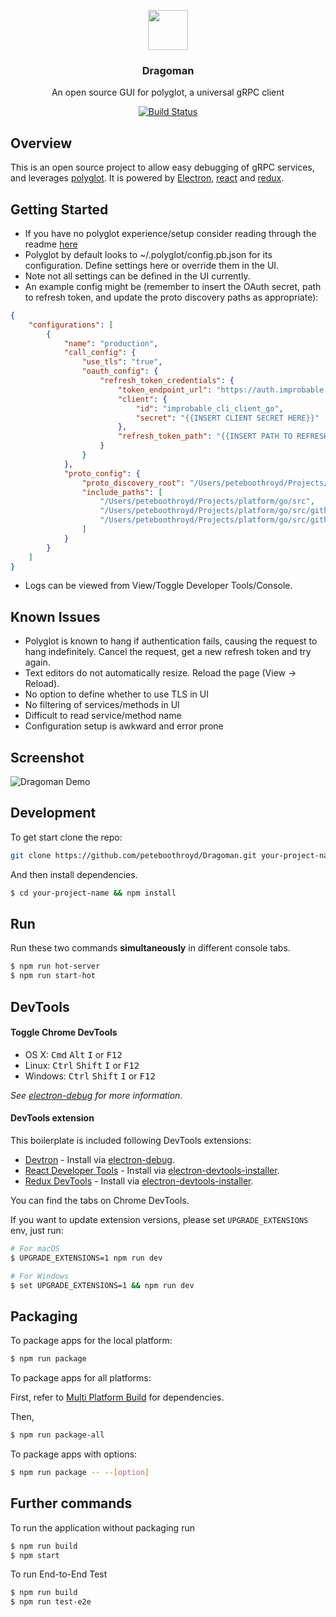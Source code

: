 <p align="center">
<img src="https://raw.githubusercontent.com/peteboothroyd/Dragoman/master/resources/dragoman-logo.png" height="64">
<h3 align="center">Dragoman</h3>
<p align="center">An open source GUI for polyglot, a universal gRPC client<p>
<p align="center"><a href="https://travis-ci.org/peteboothroyd/Dragoman.svg?branch=master"><img src="https://travis-ci.org/peteboothroyd/Dragoman.svg?branch=master" alt="Build Status"></a></p>
</p>

## Overview
This is an open source project to allow easy debugging of gRPC services, and leverages [polyglot](https://github.com/grpc-ecosystem/polyglot). It is powered by [Electron](https://electron.atom.io/), [react](https://facebook.github.io/react/) and [redux](http://redux.js.org/).

## Getting Started
- If you have no polyglot experience/setup consider reading through the readme [here](https://github.com/grpc-ecosystem/polyglot)
- Polyglot by default looks to ~/.polyglot/config.pb.json for its configuration. Define settings here or override them in the UI.
- Note not all settings can be defined in the UI currently.
- An example config might be (remember to insert the OAuth secret, path to refresh token, and update the proto discovery paths as appropriate): 
```json
{
    "configurations": [
        {
            "name": "production",
            "call_config": {
                "use_tls": "true",
                "oauth_config": {
                    "refresh_token_credentials": {
                        "token_endpoint_url": "https://auth.improbable.io/auth/v1/token",
                        "client": {
                            "id": "improbable_cli_client_go",
                            "secret": "{{INSERT CLIENT SECRET HERE}}"
                        },
                        "refresh_token_path": "{{INSERT PATH TO REFRESH TOKEN HERE}}"
                    }
                }
            },
            "proto_config": {
                "proto_discovery_root": "/Users/peteboothroyd/Projects/platform/proto",
                "include_paths": [
                    "/Users/peteboothroyd/Projects/platform/go/src",
                    "/Users/peteboothroyd/Projects/platform/go/src/github.com/gogo/protobuf/protobuf",
                    "/Users/peteboothroyd/Projects/platform/go/src/github.com/grpc-ecosystem/grpc-gateway/third_party/googleapis"
                ]
            }
        }
    ]
}
```
- Logs can be viewed from View/Toggle Developer Tools/Console. 

## Known Issues
- Polyglot is known to hang if authentication fails, causing the request to hang indefinitely. Cancel the request, get a new refresh token and try again.
- Text editors do not automatically resize. Reload the page (View -> Reload).
- No option to define whether to use TLS in UI
- No filtering of services/methods in UI
- Difficult to read service/method name
- Configuration setup is awkward and error prone

## Screenshot
![Dragoman Demo](https://raw.githubusercontent.com/peteboothroyd/Dragoman/master/resources/dragoman-demo.gif)

## Development
To get start clone the repo:
```bash
git clone https://github.com/peteboothroyd/Dragoman.git your-project-name
```
And then install dependencies.
```bash
$ cd your-project-name && npm install
```

## Run

Run these two commands __simultaneously__ in different console tabs.

```bash
$ npm run hot-server
$ npm run start-hot
```

## DevTools

#### Toggle Chrome DevTools

- OS X: <kbd>Cmd</kbd> <kbd>Alt</kbd> <kbd>I</kbd> or <kbd>F12</kbd>
- Linux: <kbd>Ctrl</kbd> <kbd>Shift</kbd> <kbd>I</kbd> or <kbd>F12</kbd>
- Windows: <kbd>Ctrl</kbd> <kbd>Shift</kbd> <kbd>I</kbd> or <kbd>F12</kbd>

*See [electron-debug](https://github.com/sindresorhus/electron-debug) for more information.*

#### DevTools extension

This boilerplate is included following DevTools extensions:

* [Devtron](https://github.com/electron/devtron) - Install via [electron-debug](https://github.com/sindresorhus/electron-debug).
* [React Developer Tools](https://github.com/facebook/react-devtools) - Install via [electron-devtools-installer](https://github.com/GPMDP/electron-devtools-installer).
* [Redux DevTools](https://github.com/zalmoxisus/redux-devtools-extension) - Install via [electron-devtools-installer](https://github.com/GPMDP/electron-devtools-installer).

You can find the tabs on Chrome DevTools.

If you want to update extension versions, please set `UPGRADE_EXTENSIONS` env, just run:

```bash
# For macOS
$ UPGRADE_EXTENSIONS=1 npm run dev

# For Windows
$ set UPGRADE_EXTENSIONS=1 && npm run dev
```
## Packaging

To package apps for the local platform:

```bash
$ npm run package
```

To package apps for all platforms:

First, refer to [Multi Platform Build](https://github.com/electron-userland/electron-builder/wiki/Multi-Platform-Build) for dependencies.

Then,
```bash
$ npm run package-all
```

To package apps with options:

```bash
$ npm run package -- --[option]
```

## Further commands

To run the application without packaging run

```bash
$ npm run build
$ npm start
```

To run End-to-End Test

```bash
$ npm run build
$ npm run test-e2e
```
